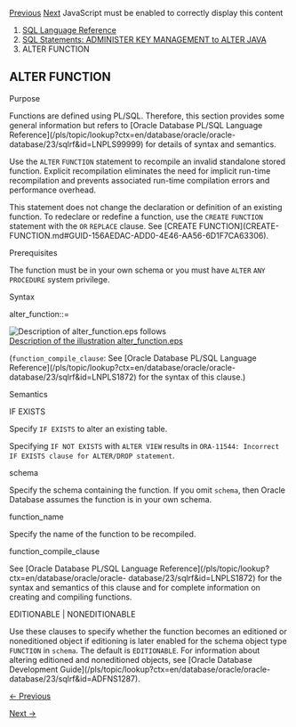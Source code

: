 [Previous](ALTER-FLASHBACK-ARCHIVE.md) [Next](ALTER-HIERARCHY.md)
JavaScript must be enabled to correctly display this content

  1. [SQL Language Reference ](index.md)
  2. [ SQL Statements: ADMINISTER KEY MANAGEMENT to ALTER JAVA](SQL-Statements-ADMINISTER-KEY-MANAGEMENT-to-ALTER-JAVA.md)
  3. ALTER FUNCTION 

## ALTER FUNCTION

Purpose

Functions are defined using PL/SQL. Therefore, this section provides some
general information but refers to [Oracle Database PL/SQL Language
Reference](/pls/topic/lookup?ctx=en/database/oracle/oracle-
database/23/sqlrf&id=LNPLS99999) for details of syntax and semantics.

Use the `ALTER` `FUNCTION` statement to recompile an invalid standalone stored
function. Explicit recompilation eliminates the need for implicit run-time
recompilation and prevents associated run-time compilation errors and
performance overhead.

This statement does not change the declaration or definition of an existing
function. To redeclare or redefine a function, use the `CREATE` `FUNCTION`
statement with the `OR` `REPLACE` clause. See [CREATE FUNCTION](CREATE-
FUNCTION.md#GUID-156AEDAC-ADD0-4E46-AA56-6D1F7CA63306).

Prerequisites

The function must be in your own schema or you must have `ALTER` `ANY`
`PROCEDURE` system privilege.

Syntax

alter_function::=

![Description of alter_function.eps
follows](https://docs.oracle.com/en/database/oracle/oracle-database/23/sqlrf/img/alter_function.gif)  
[Description of the illustration
alter_function.eps](img_text/alter_function.md)

(`function_compile_clause`: See [Oracle Database PL/SQL Language
Reference](/pls/topic/lookup?ctx=en/database/oracle/oracle-
database/23/sqlrf&id=LNPLS1872) for the syntax of this clause.)

Semantics

IF EXISTS

Specify `IF EXISTS` to alter an existing table.

Specifying `IF NOT EXISTS` with `ALTER VIEW` results in `ORA-11544: Incorrect
IF EXISTS clause for ALTER/DROP statement`.

schema

Specify the schema containing the function. If you omit `schema`, then Oracle
Database assumes the function is in your own schema.

function_name

Specify the name of the function to be recompiled.

function_compile_clause

See [Oracle Database PL/SQL Language
Reference](/pls/topic/lookup?ctx=en/database/oracle/oracle-
database/23/sqlrf&id=LNPLS1872) for the syntax and semantics of this clause
and for complete information on creating and compiling functions.

EDITIONABLE | NONEDITIONABLE

Use these clauses to specify whether the function becomes an editioned or
noneditioned object if editioning is later enabled for the schema object type
`FUNCTION` in `schema`. The default is `EDITIONABLE`. For information about
altering editioned and noneditioned objects, see [Oracle Database Development
Guide](/pls/topic/lookup?ctx=en/database/oracle/oracle-
database/23/sqlrf&id=ADFNS1287).


[← Previous](ALTER-FLASHBACK-ARCHIVE.md)

[Next →](ALTER-HIERARCHY.md)
